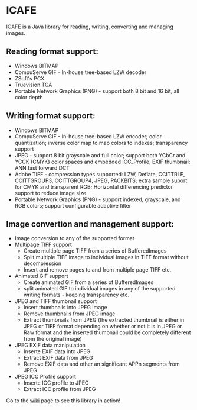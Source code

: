ICAFE
=====

ICAFE is a Java library for reading, writing, converting and managing images.

Reading format support:
----------------------
- Windows BITMAP
- CompuServe GIF - In-house tree-based LZW decoder
- ZSoft's PCX
- Truevision TGA
- Portable Network Graphics (PNG) - support both 8 bit and 16 bit, all color depth

Writing format support:
-----------------------
- Windows BITMAP
- CompuServe GIF - In-house tree-based LZW encoder; color quantization; inverse color map to map colors to indexes; transparency support
- JPEG - support 8 bit grayscale and full color; support both YCbCr and YCCK (CMYK) color spaces and embedded ICC_Profile, EXIF thumbnail; ANN fast forward DCT
- Adobe TIFF - compression types supported: LZW, Deflate, CCITTRLE, CCITTGROUP3, CCITTGROUP4, JPEG, PACKBITS; extra sample suport for CMYK and transparent RGB; Horizontal differencing predictor support to reduce image size 
- Portable Network Graphics (PNG) - support indexed, grayscale, and RGB colors; support configurable adaptive filter

Image convertion and management support:
----------------------------------------
- Image conversion to any of the supported format
- Multipage TIFF support
  * Create multiple page TIFF from a series of BufferedImages
  * Split multiple TIFF image to individual images in TIFF format without decompression
  * Insert and remove pages to and from multiple page TIFF etc.
- Animated GIF support
  * Create animated GIF from a series of BufferedImages
  * split animated GIF to individual images in any of the supported writing formats - keeping transparency etc.
- JPEG and TIFF thumbnail support
   * Insert thumbnails into JPEG image
   * Remove thumbnails from JPEG image
   * Extract thumbnails from JPEG (the extracted thumbnail is either in JPEG or TIFF format depending on whether or not it is in JPEG or Raw format and the inserted thumbnail could be completely different from the original image)
- JPEG EXIF data manipulation
   * Inserte EXIF data into JPEG
   * Extract EXIF data from JPEG
   * Remove EXIF data and other an significant APPn segments from JPEG
- JPEG ICC Profile support
   * Inserte ICC profile to JPEG
   * Extract ICC profile from JPEG

Go to the [wiki] page to see this library in action!

[wiki]:https://github.com/dragon66/icafe/wiki
